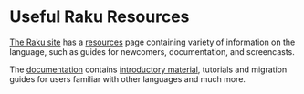 # Useful Raku Resources

[The Raku site](https://raku.org/) has a [resources](https://raku.org/resources/) page containing variety of information on the language, such as guides for newcomers, documentation, and screencasts.

The [documentation](https://docs.raku.org/) contains [introductory material](https://docs.raku.org/introduction), tutorials and migration guides for users familiar with other languages and much more.